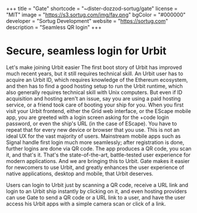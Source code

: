 +++
title = "Gate"
shortcode = "~dister-dozzod-sortug/gate"
license = "MIT"
image = "https://s3.sortug.com/img/fav.png"
bgColor = "#000000"
developer = "Sortug Development"
website = "https://sortug.com"
description = "Seamless QR login"
+++

# Secure, seamless login for Urbit

Let's make joining Urbit easier
The first boot story of Urbit has improved much recent years, but it still requires technical skill. An Urbit user has to acquire an Urbit ID, which requires knowledge of the Ethereum ecosystem, and then has to find a good hosting setup to run the Urbit runtime, which also generally requires technical skill with Unix computers.
But even if ID acquisition and hosting aren't an issue, say you are using a paid hosting service, or a friend took care of booting your ship for you. When you first visit your Urbit frontend, either the Grid web interface, or the EScape mobile app, you are greeted with a login screen asking for the +code login password, or even the ship's URL (in the case of EScape). You have to repeat that for every new device or browser that you use.
This is not an ideal UX for the vast majority of users. Mainstream mobile apps such as Signal handle first login much more seamlessly; after registration is done, further logins are done via QR code. The app produces a QR code, you scan it, and that's it. That's the state-of-the-art, battle-tested user experience for modern applications. And we are bringing this to Urbit.
Gate makes it easier for newcomers to use Urbit, and greatly enhances the user experience of native applications, desktop and mobile, that Urbit deserves.


Users can login to Urbit just by scanning a QR code, receive a URL link and login to an Urbit ship instantly by clicking on it, and even hosting providers can use Gate to send a QR code or a URL link to a user, and have the user access his Urbit apps with a simple camera scan or click of a link.